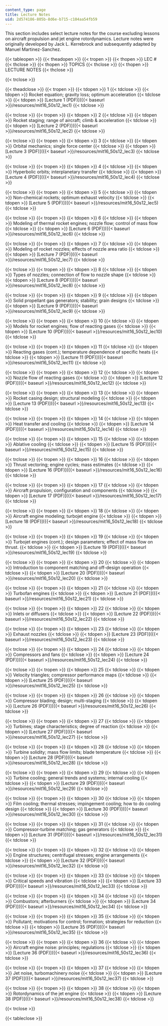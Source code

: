```yaml
---
content_type: page
title: Lecture Notes
uid: 2d574186-805b-8d6e-b715-c104aa54fb59
---
```


This section includes select lecture notes for the course excluding lessons on aircraft propulsion and jet engine rotordynamics. Lecture notes were originally developed by Jack L. Kerrebrock and subsequently adapted by Manuel Martinez-Sanchez.

{{< tableopen >}}
{{< theadopen >}}
{{< tropen >}}
{{< thopen >}}
LEC #
{{< thclose >}}
{{< thopen >}}
TOPICS
{{< thclose >}}
{{< thopen >}}
LECTURE NOTES
{{< thclose >}}

{{< trclose >}}

{{< theadclose >}}
{{< tropen >}}
{{< tdopen >}}
1
{{< tdclose >}}
{{< tdopen >}}
Rocket equation; gravity loss; optimum acceleration
{{< tdclose >}}
{{< tdopen >}}
[Lecture 1 (PDF)]({{< baseurl >}}/resources/mit16_50s12_lec1)
{{< tdclose >}}

{{< trclose >}}
{{< tropen >}}
{{< tdopen >}}
2
{{< tdclose >}}
{{< tdopen >}}
Rocket staging; range of aircraft; climb & acceleration
{{< tdclose >}}
{{< tdopen >}}
[Lecture 2 (PDF)]({{< baseurl >}}/resources/mit16_50s12_lec2)
{{< tdclose >}}

{{< trclose >}}
{{< tropen >}}
{{< tdopen >}}
3
{{< tdclose >}}
{{< tdopen >}}
Orbital mechanics; single force center
{{< tdclose >}}
{{< tdopen >}}
[Lecture 3 (PDF)]({{< baseurl >}}/resources/mit16_50s12_lec3)
{{< tdclose >}}

{{< trclose >}}
{{< tropen >}}
{{< tdopen >}}
4
{{< tdclose >}}
{{< tdopen >}}
Hyperbolic orbits; interplanetary transfer
{{< tdclose >}}
{{< tdopen >}}
[Lecture 4 (PDF)]({{< baseurl >}}/resources/mit16_50s12_lec4)
{{< tdclose >}}

{{< trclose >}}
{{< tropen >}}
{{< tdopen >}}
5
{{< tdclose >}}
{{< tdopen >}}
Non-chemical rockets; optimum exhaust velocity
{{< tdclose >}}
{{< tdopen >}}
[Lecture 5 (PDF)]({{< baseurl >}}/resources/mit16_50s12_lec5)
{{< tdclose >}}

{{< trclose >}}
{{< tropen >}}
{{< tdopen >}}
6
{{< tdclose >}}
{{< tdopen >}}
Modeling of thermal rocket engines; nozzle flow; control of mass flow
{{< tdclose >}}
{{< tdopen >}}
[Lecture 6 (PDF)]({{< baseurl >}}/resources/mit16_50s12_lec6)
{{< tdclose >}}

{{< trclose >}}
{{< tropen >}}
{{< tdopen >}}
7
{{< tdclose >}}
{{< tdopen >}}
Modeling of rocket nozzles; effects of nozzle area ratio
{{< tdclose >}}
{{< tdopen >}}
[Lecture 7 (PDF)]({{< baseurl >}}/resources/mit16_50s12_lec7)
{{< tdclose >}}

{{< trclose >}}
{{< tropen >}}
{{< tdopen >}}
8
{{< tdclose >}}
{{< tdopen >}}
Types of nozzles; connection of flow to nozzle shape
{{< tdclose >}}
{{< tdopen >}}
[Lecture 8 (PDF)]({{< baseurl >}}/resources/mit16_50s12_lec8)
{{< tdclose >}}

{{< trclose >}}
{{< tropen >}}
{{< tdopen >}}
9
{{< tdclose >}}
{{< tdopen >}}
Solid propellant gas generators; stability; grain designs
{{< tdclose >}}
{{< tdopen >}}
[Lecture 9 (PDF)]({{< baseurl >}}/resources/mit16_50s12_lec9)
{{< tdclose >}}

{{< trclose >}}
{{< tropen >}}
{{< tdopen >}}
10
{{< tdclose >}}
{{< tdopen >}}
Models for rocket engines; flow of reacting gases
{{< tdclose >}}
{{< tdopen >}}
[Lecture 10 (PDF)]({{< baseurl >}}/resources/mit16_50s12_lec10)
{{< tdclose >}}

{{< trclose >}}
{{< tropen >}}
{{< tdopen >}}
11
{{< tdclose >}}
{{< tdopen >}}
Reacting gases (cont.); temperature dependence of specific heats
{{< tdclose >}}
{{< tdopen >}}
[Lecture 11 (PDF)]({{< baseurl >}}/resources/mit16_50s12_lec11)
{{< tdclose >}}

{{< trclose >}}
{{< tropen >}}
{{< tdopen >}}
12
{{< tdclose >}}
{{< tdopen >}}
Nozzle flow of reacting gases
{{< tdclose >}}
{{< tdopen >}}
[Lecture 12 (PDF)]({{< baseurl >}}/resources/mit16_50s12_lec12)
{{< tdclose >}}

{{< trclose >}}
{{< tropen >}}
{{< tdopen >}}
13
{{< tdclose >}}
{{< tdopen >}}
Rocket casing design; structural modeling
{{< tdclose >}}
{{< tdopen >}}
[Lecture 13 (PDF)]({{< baseurl >}}/resources/mit16_50s12_lec13)
{{< tdclose >}}

{{< trclose >}}
{{< tropen >}}
{{< tdopen >}}
14
{{< tdclose >}}
{{< tdopen >}}
Heat transfer and cooling
{{< tdclose >}}
{{< tdopen >}}
[Lecture 14 (PDF)]({{< baseurl >}}/resources/mit16_50s12_lec14)
{{< tdclose >}}

{{< trclose >}}
{{< tropen >}}
{{< tdopen >}}
15
{{< tdclose >}}
{{< tdopen >}}
Ablative cooling
{{< tdclose >}}
{{< tdopen >}}
[Lecture 15 (PDF)]({{< baseurl >}}/resources/mit16_50s12_lec15)
{{< tdclose >}}

{{< trclose >}}
{{< tropen >}}
{{< tdopen >}}
16
{{< tdclose >}}
{{< tdopen >}}
Thrust vectoring; engine cycles; mass estimates
{{< tdclose >}}
{{< tdopen >}}
[Lecture 16 (PDF)]({{< baseurl >}}/resources/mit16_50s12_lec16)
{{< tdclose >}}

{{< trclose >}}
{{< tropen >}}
{{< tdopen >}}
17
{{< tdclose >}}
{{< tdopen >}}
Aircraft propulsion, configuration and components
{{< tdclose >}}
{{< tdopen >}}
[Lecture 17 (PDF)]({{< baseurl >}}/resources/mit16_50s12_lec17)
{{< tdclose >}}

{{< trclose >}}
{{< tropen >}}
{{< tdopen >}}
18
{{< tdclose >}}
{{< tdopen >}}
Aircraft engine modeling; turbojet engine
{{< tdclose >}}
{{< tdopen >}}
[Lecture 18 (PDF)]({{< baseurl >}}/resources/mit16_50s12_lec18)
{{< tdclose >}}

{{< trclose >}}
{{< tropen >}}
{{< tdopen >}}
19
{{< tdclose >}}
{{< tdopen >}}
Turbojet engines (cont.); design parameters; effect of mass flow on thrust.
{{< tdclose >}}
{{< tdopen >}}
[Lecture 19 (PDF)]({{< baseurl >}}/resources/mit16_50s12_lec19)
{{< tdclose >}}

{{< trclose >}}
{{< tropen >}}
{{< tdopen >}}
20
{{< tdclose >}}
{{< tdopen >}}
Introduction to component matching and off-design operation
{{< tdclose >}}
{{< tdopen >}}
[Lecture 20 (PDF)]({{< baseurl >}}/resources/mit16_50s12_lec20)
{{< tdclose >}}

{{< trclose >}}
{{< tropen >}}
{{< tdopen >}}
21
{{< tdclose >}}
{{< tdopen >}}
Turbofan engines
{{< tdclose >}}
{{< tdopen >}}
[Lecture 21 (PDF)]({{< baseurl >}}/resources/mit16_50s12_lec21)
{{< tdclose >}}

{{< trclose >}}
{{< tropen >}}
{{< tdopen >}}
22
{{< tdclose >}}
{{< tdopen >}}
Inlets or diffusers
{{< tdclose >}}
{{< tdopen >}}
[Lecture 22 (PDF)]({{< baseurl >}}/resources/mit16_50s12_lec22)
{{< tdclose >}}

{{< trclose >}}
{{< tropen >}}
{{< tdopen >}}
23
{{< tdclose >}}
{{< tdopen >}}
Exhaust nozzles
{{< tdclose >}}
{{< tdopen >}}
[Lecture 23 (PDF)]({{< baseurl >}}/resources/mit16_50s12_lec23)
{{< tdclose >}}

{{< trclose >}}
{{< tropen >}}
{{< tdopen >}}
24
{{< tdclose >}}
{{< tdopen >}}
Compressors and fans
{{< tdclose >}}
{{< tdopen >}}
[Lecture 24 (PDF)]({{< baseurl >}}/resources/mit16_50s12_lec24)
{{< tdclose >}}

{{< trclose >}}
{{< tropen >}}
{{< tdopen >}}
25
{{< tdclose >}}
{{< tdopen >}}
Velocity triangles; compressor performance maps
{{< tdclose >}}
{{< tdopen >}}
[Lecture 25 (PDF)]({{< baseurl >}}/resources/mit16_50s12_lec25)
{{< tdclose >}}

{{< trclose >}}
{{< tropen >}}
{{< tdopen >}}
26
{{< tdclose >}}
{{< tdopen >}}
Compressor blading; design; multi-staging
{{< tdclose >}}
{{< tdopen >}}
[Lecture 26 (PDF)]({{< baseurl >}}/resources/mit16_50s12_lec26)
{{< tdclose >}}

{{< trclose >}}
{{< tropen >}}
{{< tdopen >}}
27
{{< tdclose >}}
{{< tdopen >}}
Turbines; stage characteristics; degree of reaction
{{< tdclose >}}
{{< tdopen >}}
[Lecture 27 (PDF)]({{< baseurl >}}/resources/mit16_50s12_lec27)
{{< tdclose >}}

{{< trclose >}}
{{< tropen >}}
{{< tdopen >}}
28
{{< tdclose >}}
{{< tdopen >}}
Turbine solidity; mass flow limits; blade temperature
{{< tdclose >}}
{{< tdopen >}}
[Lecture 28 (PDF)]({{< baseurl >}}/resources/mit16_50s12_lec28)
{{< tdclose >}}

{{< trclose >}}
{{< tropen >}}
{{< tdopen >}}
29
{{< tdclose >}}
{{< tdopen >}}
Turbine cooling; general trends and systems; internal cooling
{{< tdclose >}}
{{< tdopen >}}
[Lecture 29 (PDF)]({{< baseurl >}}/resources/mit16_50s12_lec29)
{{< tdclose >}}

{{< trclose >}}
{{< tropen >}}
{{< tdopen >}}
30
{{< tdclose >}}
{{< tdopen >}}
Film cooling; thermal stresses; impingement cooling; how to do cooling design
{{< tdclose >}}
{{< tdopen >}}
[Lecture 30 (PDF)]({{< baseurl >}}/resources/mit16_50s12_lec30)
{{< tdclose >}}

{{< trclose >}}
{{< tropen >}}
{{< tdopen >}}
31
{{< tdclose >}}
{{< tdopen >}}
Compressor-turbine matching; gas generators
{{< tdclose >}}
{{< tdopen >}}
[Lecture 31 (PDF)]({{< baseurl >}}/resources/mit16_50s12_lec31)
{{< tdclose >}}

{{< trclose >}}
{{< tropen >}}
{{< tdopen >}}
32
{{< tdclose >}}
{{< tdopen >}}
Engine structures; centrifugal stresses; engine arrangements
{{< tdclose >}}
{{< tdopen >}}
[Lecture 32 (PDF)]({{< baseurl >}}/resources/mit16_50s12_lec32)
{{< tdclose >}}

{{< trclose >}}
{{< tropen >}}
{{< tdopen >}}
33
{{< tdclose >}}
{{< tdopen >}}
Critical speeds and vibration
{{< tdclose >}}
{{< tdopen >}}
[Lecture 33 (PDF)]({{< baseurl >}}/resources/mit16_50s12_lec33)
{{< tdclose >}}

{{< trclose >}}
{{< tropen >}}
{{< tdopen >}}
34
{{< tdclose >}}
{{< tdopen >}}
Combustors; afterburners
{{< tdclose >}}
{{< tdopen >}}
[Lecture 34 (PDF)]({{< baseurl >}}/resources/mit16_50s12_lec34)
{{< tdclose >}}

{{< trclose >}}
{{< tropen >}}
{{< tdopen >}}
35
{{< tdclose >}}
{{< tdopen >}}
Pollutant; motivations for control; formation; strategies for reduction
{{< tdclose >}}
{{< tdopen >}}
[Lecture 35 (PDF)]({{< baseurl >}}/resources/mit16_50s12_lec35)
{{< tdclose >}}

{{< trclose >}}
{{< tropen >}}
{{< tdopen >}}
36
{{< tdclose >}}
{{< tdopen >}}
Aircraft engine noise: principles; regulations
{{< tdclose >}}
{{< tdopen >}}
[Lecture 36 (PDF)]({{< baseurl >}}/resources/mit16_50s12_lec36)
{{< tdclose >}}

{{< trclose >}}
{{< tropen >}}
{{< tdopen >}}
37
{{< tdclose >}}
{{< tdopen >}}
Jet noise, turbomachinery noise
{{< tdclose >}}
{{< tdopen >}}
[Lecture 37 (PDF)]({{< baseurl >}}/resources/mit16_50s12_lec37)
{{< tdclose >}}

{{< trclose >}}
{{< tropen >}}
{{< tdopen >}}
38
{{< tdclose >}}
{{< tdopen >}}
Rotordynamics of the jet engine
{{< tdclose >}}
{{< tdopen >}}
[Lecture 38 (PDF)]({{< baseurl >}}/resources/mit16_50s12_lec38)
{{< tdclose >}}

{{< trclose >}}

{{< tableclose >}}